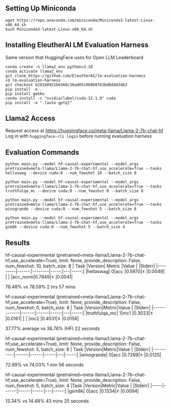 ## Setting Up Miniconda
```
wget https://repo.anaconda.com/miniconda/Miniconda3-latest-Linux-x86_64.sh
bash Miniconda3-latest-Linux-x86_64.sh

```

## Installing EleutherAI LM Evaluation Harness
Same version that HuggingFace uses for Open LLM Leaderboard
```
conda create -n llama2_env python=3.10
conda activate llama2_env
git clone https://github.com/EleutherAI/lm-evaluation-harness
cd lm-evaluation-harness
git checkout b281b0921b636bc36ad05c0b0b0763bd6dd43463
pip install -e .
pip install gekko
conda install -c "nvidia/label/cuda-12.1.0" cuda
pip install -e ".[auto-gptq]"
```

## Llama2 Access
Request access at https://huggingface.co/meta-llama/Llama-2-7b-chat-hf
Log in with `huggingface-cli login` before running evaluation harness

## Evaluation Commands
```
python main.py --model hf-causal-experimental --model_args pretrained=meta-llama/Llama-2-7b-chat-hf,use_accelerate=True --tasks hellaswag --device cuda:0 --num_fewshot 10 --batch_size 8

python main.py --model hf-causal-experimental --model_args pretrained=meta-llama/Llama-2-7b-chat-hf,use_accelerate=True --tasks truthfulqa_mc --device cuda:0 --num_fewshot 0 --batch_size 8

python main.py --model hf-causal-experimental --model_args pretrained=meta-llama/Llama-2-7b-chat-hf,use_accelerate=True --tasks winogrande --device cuda:0 --num_fewshot 5 --batch_size 8

python main.py --model hf-causal-experimental --model_args pretrained=meta-llama/Llama-2-7b-chat-hf,use_accelerate=True --tasks gsm8k --device cuda:0 --num_fewshot 5 --batch_size 4
```

## Results
hf-causal-experimental (pretrained=meta-llama/Llama-2-7b-chat-hf,use_accelerate=True), limit: None, provide_description: False, num_fewshot: 10, batch_size: 8
|  Task   |Version| Metric |Value |   |Stderr|
|---------|------:|--------|-----:|---|-----:|
|hellaswag|      0|acc     |0.5970|±  |0.0049|
|         |       |acc_norm|0.7849|±  |0.0041|

78.48% vs 78.59%
2 hrs 57 mins

hf-causal-experimental (pretrained=meta-llama/Llama-2-7b-chat-hf,use_accelerate=True), limit: None, provide_description: False, num_fewshot: 0, batch_size: 8
|    Task     |Version|Metric|Value |   |Stderr|
|-------------|------:|------|-----:|---|-----:|
|truthfulqa_mc|      1|mc1   |0.3023|±  |0.0161|
|             |       |mc2   |0.4531|±  |0.0156|

37.77% average vs 38.76% (HF)
22 seconds

hf-causal-experimental (pretrained=meta-llama/Llama-2-7b-chat-hf,use_accelerate=True), limit: None, provide_description: False, num_fewshot: 5, batch_size: 8
|   Task   |Version|Metric|Value |   |Stderr|
|----------|------:|------|-----:|---|-----:|
|winogrande|      0|acc   |0.7269|±  |0.0125|

72.69% vs 74.03%
1 min 56 seconds

hf-causal-experimental (pretrained=meta-llama/Llama-2-7b-chat-hf,use_accelerate=True), limit: None, provide_description: False, num_fewshot: 5, batch_size: 4
|Task |Version|Metric|Value |   |Stderr|
|-----|------:|------|-----:|---|-----:|
|gsm8k|      0|acc   |0.1334|±  |0.0094|

13.34% vs 14.48%
43 mins 25 seconds